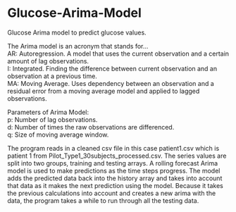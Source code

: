 # Glucose-Arima-Model
Glucose Arima model to predict glucose values.


The Arima model is an acronym that stands for...<br/>
AR: Autoregression. A model that uses the current observation and a certain amount of lag observations.<br/>
I: Integrated. Finding the difference between current observation and an observation at a previous time.<br/>
MA: Moving Average. Uses dependency between an observation and a residual error from a moving average model and applied to lagged observations.

Parameters of Arima Model:<br/>
p: Number of lag observations.<br/>
d: Number of times the raw observations are differenced.<br/>
q: Size of moving average window.

The program reads in a cleaned csv file in this case patient1.csv which is patient 1 from Pilot_Type1_30subjects_processed.csv. The series values are split into two groups, training and testing arrays. A rolling forecast Arima model is used to make predictions as the time steps progress. The model adds the predicted data back into the history array and takes into account that data as it makes the next prediction using the model. Because it takes the previous calculations into account and creates a new arima with the data, the program takes a while to run through all the testing data.<br/>
 
 
